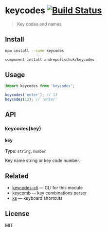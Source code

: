 # keycodes [![Build Status][travis-image]][travis-url]

> Key codes and names

## Install

```sh
npm install --save keycodes
```

```sh
component install andrepolischuk/keycodes
```

## Usage

```js
import keycodes from 'keycodes';

keycodes('enter'); // 13
keycodes(13); // 'enter'
```

## API

### keycodes(key)

#### key

Type: `string`, `number`

Key name string or key code number.

## Related

* [keycodes-cli][keycodes-cli] — CLI for this module
* [keycomb][keycomb] — key combinations parser
* [ks][ks] — keyboard shortcuts

## License

MIT

[travis-url]: https://travis-ci.org/andrepolischuk/keycodes
[travis-image]: https://travis-ci.org/andrepolischuk/keycodes.svg?branch=master

[keycodes-cli]: https://github.com/andrepolischuk/keycodes-cli
[keycomb]: https://github.com/andrepolischuk/keycomb
[ks]: https://github.com/andrepolischuk/ks
